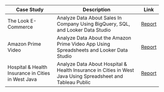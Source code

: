 Case Study | Description | Link
--- | --- | ---
The Look E-Commerce   | Analyze Data About Sales In Company Using BigQuery, SQL, and Looker Data Studio | [Report]()
Amazon Prime Video    | Analyze Data About the Amazon Prime Video App Using Spreadsheets and Looker Data Studio | [Report]()
Hospital & Health Insurance in Cities in West Java | Analyze Data About Hospital & Health Insurance in Cities in West Java Using Spreadsheet and Tableau Public| [Report]() 
